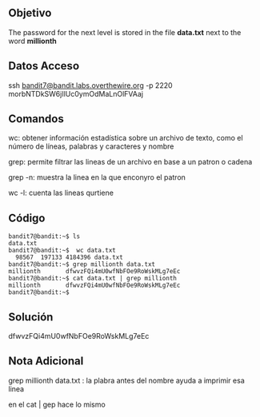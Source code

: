 ## Objetivo
The password for the next level is stored in the file **data.txt** next to the word **millionth**
## Datos Acceso 
ssh bandit7@bandit.labs.overthewire.org -p 2220
morbNTDkSW6jIlUc0ymOdMaLnOlFVAaj
## Comandos
wc: obtener información estadística sobre un archivo de texto, como el número de líneas, palabras y caracteres y nombre 

grep: permite filtrar las lineas de un archivo en base a un patron o cadena 

grep -n: muestra la linea en la que enconyro el patron 

wc -l: cuenta las lineas qurtiene 
## Código
```
bandit7@bandit:~$ ls
data.txt
bandit7@bandit:~$  wc data.txt
  98567  197133 4184396 data.txt
bandit7@bandit:~$ grep millionth data.txt
millionth       dfwvzFQi4mU0wfNbFOe9RoWskMLg7eEc
bandit7@bandit:~$ cat data.txt | grep millionth
millionth       dfwvzFQi4mU0wfNbFOe9RoWskMLg7eEc
bandit7@bandit:~$
```
## Solución 
 dfwvzFQi4mU0wfNbFOe9RoWskMLg7eEc
## Nota Adicional
grep millionth data.txt : la plabra antes del nombre ayuda a imprimir esa linea 

en el cat | gep hace lo mismo